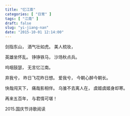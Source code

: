 ```yaml
---
title: "忆江南"
categories: [ "日常" ]
tags: [ "江南" ]
draft: false
slug: "yi-jiang-nan"
date: "2015-10-01 12:14:00"
---
```


剑指东山，
酒气壮如虎。
美人梳妆，

英雄坐怀乱。
铮铮铁马，
沙场秋点兵。

呜咽鼓瑟，
无言忆江南。


<!--more-->


弃我兮，
昨日飞花昨日想。
爱我兮，
今朝心醉今朝长。

快哉闯天下，
痛哉影相伴。
乌骓不去离人在，
虞姬虞姬身却寒。

再来五百年，
与君情可堪！

2015.国庆节诗歌阅读